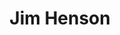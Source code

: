 ---
title: "Jim Henson"
hashtag: jim-henson
born-on: 1936-09-24
died-on: 1990-05-16
layout: hashtag
related:
  - Frank Oz
tags:
  - puppeteer
  - actor
  - director
  - Human Being
  - dead at the moment
---